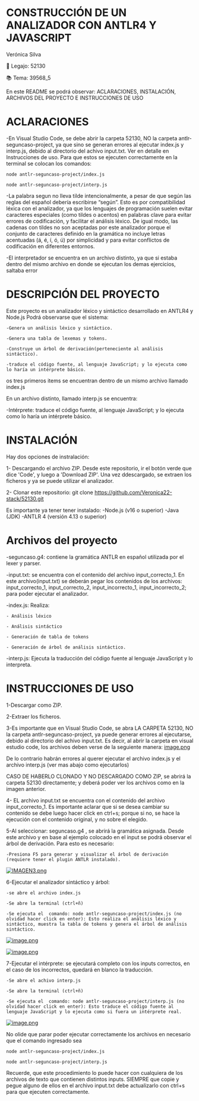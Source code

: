# CONSTRUCCIÓN DE UN ANALIZADOR CON ANTLR4 Y JAVASCRIPT
Verónica Silva

📌 Legajo: 52130

📚 Tema: 39568_5

En este README se podrá observar: ACLARACIONES, INSTALACIÓN, ARCHIVOS DEL PROYECTO E INSTRUCCIONES DE USO

# ACLARACIONES

-En Visual Studio Code, se debe abrir la carpeta 52130, NO la carpeta antlr-seguncaso-project, ya que sino se generan errores al ejecutar index.js y interp.js, debido al directorio del achivo input.txt. Ver en detalle en Instrucciones de uso.
Para que estos se ejecuten correctamente en la terminal se colocan los comandos:

 	node antlr-seguncaso-project/index.js

	node antlr-seguncaso-project/interp.js

-La palabra  segun no lleva tilde intencionalmente, a pesar de que según las reglas del español debería escribirse “según”. Esto es por compatibilidad léxica con el analizador, ya que los lenguajes de programación suelen evitar caracteres especiales (como tildes o acentos) en palabras clave para evitar errores de codificación, y facilitar el análisis léxico. De igual modo, las cadenas con tildes no son aceptadas por este analizador porque el conjunto de caracteres definido en la gramática no incluye letras acentuadas (á, é, í, ó, ú) por simplicidad y para evitar conflictos de codificación en diferentes entornos.

-El interpretador se encuentra en un archivo distinto, ya que si estaba dentro del mismo archivo en donde se ejecutan los demas ejercicios, saltaba error

# DESCRIPCIÓN DEL PROYECTO
Este proyecto es un analizador léxico y sintáctico desarrollado en ANTLR4 y Node.js
Podrá observarse que el sistema:

	-Genera un análisis léxico y sintáctico.

	-Genera una tabla de lexemas y tokens.

	-Construye un árbol de derivación(perteneciente al análisis sintáctico).
 
 	-traduce el código fuente, al lenguaje JavaScript; y lo ejecuta como lo haría un intérprete básico.

os tres primeros items se encuentran dentro de un mismo archivo llamado index.js

En un archivo distinto, llamado interp.js se encuentra:

-Intérprete: traduce el código fuente, al lenguaje JavaScript; y lo ejecuta como lo haría un intérprete básico.


# INSTALACIÓN
Hay dos opciones de instralación:

1- Descargando el archivo ZIP. Desde este repositorio, ir el botón verde que dice 'Code', y luego a 'Download ZIP'.
Una vez ddescargado, se extraen los ficheros y ya se puede utilizar el analizador.

2- Clonar este repositorio: git clone https://github.com/Veronica22-stack/52130.git

Es importante ya tener tener instalado:
-Node.js (v16 o superior)
-Java (JDK)
-ANTLR 4 (versión 4.13 o superior)

# Archivos del proyecto
-seguncaso.g4: contiene la gramática ANTLR en español utilizada por el lexer y parser.

-input.txt: se encuentra con el contenido del archivo input_correcto_1. En este archivo(input.txt) se deberán pegar los contenidos de los archivos: input_correcto_1, input_correcto_2, input_incorrecto_1, input_incorrecto_2; para poder ejecutar el analizador.

-index.js: Realiza:

	- Análisis léxico
 
	- Análisis sintáctico
 
	- Generación de tabla de tokens
 
	- Generación de árbol de análisis sintáctico. 
 
 -interp.js: Ejecuta la traducción del código fuente al lenguaje JavaScript y lo interpreta.
 
# INSTRUCCIONES DE USO

1-Descargar como ZIP.

2-Extraer los ficheros.

3-Es importante que en Visual Studio Code, se abra LA CARPETA 52130, NO la carpeta antlr-seguncaso-project, ya puede generar errores al ejecutarse, debido al directorio del achivo input.txt. Es decir, al abrir la carpeta en visual estudio code, los archivos deben verse de la seguiente manera:
[image.png](https://postimg.cc/qzjT0z9K)

De lo contrario habrán errores al querer ejecutar el archivo index.js y el archivo interp.js (ver mas abajo como ejecutarlos)

CASO DE HABERLO CLONADO Y NO DESCARGADO COMO ZIP, se abrirá la carpeta 52130 directamente; y deberá poder ver los archivos como en la imagen anterior.

4- EL archivo input.txt se encuentra con el contenido del archivo input_correcto_1. Es importante aclarar que si se desea cambiar su contenido se debe luego hacer click en ctrl+s; porque si no, se hace la ejecución con el contenido original, y no sobre el elegido.

5-Al seleccionar: seguncaso.g4 , se abrirá la gramática asignada.
Desde este archivo y en base al ejemplo colocado en el input se podrá observar el árbol de derivación. Para esto es necesario:
	
 	-Presiona F5 para generar y visualizar el árbol de derivación (requiere tener el plugin ANTLR instalado).
 [![IMAGEN3.png](https://i.postimg.cc/133b4084/IMAGEN3.png)](https://postimg.cc/2Vg0KZFf)
 
6-Ejecutar el analizador sintáctico y árbol: 
	
 	-se abre el archivo index.js
 	
  	-Se abre la terminal (ctrl+ñ)
  	
   	-Se ejecuta el  comando: node antlr-seguncaso-project/index.js (no olvidad hacer click en enter): Esto realiza el análisis léxico y sintáctico, muestra la tabla de tokens y genera el árbol de análisis sintáctico.
   
[![image.png](https://i.postimg.cc/66DT5q7f/image.png)](https://postimg.cc/QVJjfXJF)

[![image.png](https://i.postimg.cc/QMBRt8Kc/image.png)](https://postimg.cc/qtTmDdL7)
 
7-Ejecutar el intérprete: se ejecutará completo con los inputs correctos, en  el caso de los incorrectos, quedará en blanco la traducción.
	
 	-Se abre el achivo interp.js
 	
  	-Se abre la terminal (ctrl+ñ)
  	
   	-Se ejecuta el  comando: node antlr-seguncaso-project/interp.js (no olvidad hacer click en enter): Esto traduce el código fuente al lenguaje JavaScript y lo ejecuta como si fuera un intérprete real.

[![image.png](https://i.postimg.cc/P5nLKJT5/image.png)](https://postimg.cc/MvtKpWnC)

No olide que parar poder ejecutar correctamente los archivos en necesario que el comando ingresado sea
	
 	node antlr-seguncaso-project/index.js

	node antlr-seguncaso-project/interp.js

Recuerde, que este procedimiento lo puede hacer con cualquiera de los archivos de texto que contienen distintos inputs. SIEMPRE que copie y pegue alguno de ellos en el archivo input.txt debe actualizarlo con ctrl+s para que ejecuten correctamente.

